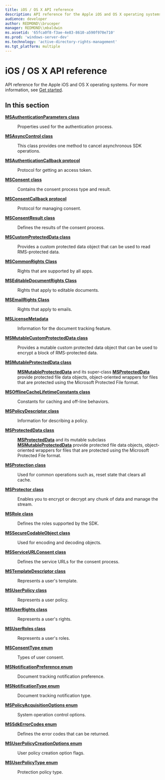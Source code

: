 ```yaml
---
title: iOS / OS X API reference
description: API reference for the Apple iOS and OS X operating systems.
audience: developer
author: REDMOND\\bruceper
manager: REDMOND\\mbaldwin
ms.assetid: '65fca0f8-f3ae-4e83-8610-a590f970e710'
ms.prod: 'windows-server-dev'
ms.technology: 'active-directory-rights-management'
ms.tgt_platform: multiple
---
```


# iOS / OS X API reference

API reference for the Apple iOS and OS X operating systems. For more information, see [Get started](get-started.md).

## In this section

<dl> <dt>

[**MSAuthenticationParameters class**](msauthenticationparameters-class-objc.md)
</dt> <dd>

Properties used for the authentication process.

</dd> <dt>

[**MSAsyncControl class**](msasynccontrol-class.md)
</dt> <dd>

This class provides one method to cancel asynchronous SDK operations.

</dd> <dt>

[**MSAuthenticationCallback protocol**](msauthenticationcallback-protocol-objc.md)
</dt> <dd>

Protocol for getting an access token.

</dd> <dt>

[**MSConsent class**](msconscent-class-objc.md)
</dt> <dd>

Contains the consent process type and result.

</dd> <dt>

[**MSConsentCallback protocol**](msconsentcallback-protocol-objc.md)
</dt> <dd>

Protocol for managing consent.

</dd> <dt>

[**MSConsentResult class**](msconscentresult-class-objc.md)
</dt> <dd>

Defines the results of the consent process.

</dd> <dt>

[**MSCustomProtectedData class**](mscustomprotecteddata-interface-objc.md)
</dt> <dd>

Provides a custom protected data object that can be used to read RMS-protected data.

</dd> <dt>

[**MSCommonRights Class**](mscommonrights-interface-objc.md)
</dt> <dd>

Rights that are supported by all apps.

</dd> <dt>

[**MSEditableDocumentRights Class**](mseditabledocumentrights-interface-objc.md)
</dt> <dd>

Rights that apply to editable documents.

</dd> <dt>

[**MSEmailRights Class**](msemailrights-interface-objc.md)
</dt> <dd>

Rights that apply to emails.

</dd> <dt>

[**MSLicenseMetadata**](mslicensemetadata-class-objc.md)
</dt> <dd>

Information for the document tracking feature.

</dd> <dt>

[**MSMutableCustomProtectedData class**](msmutablecustomprotecteddata-interface-objc.md)
</dt> <dd>

Provides a mutable custom protected data object that can be used to encrypt a block of RMS-protected data.

</dd> <dt>

[**MSMutableProtectedData class**](msmutableprotecteddata-interface-objc.md)
</dt> <dd>

[**MSMutableProtectedData**](msmutableprotecteddata-interface-objc.md) and its super-class [**MSProtectedData**](msprotecteddata-interface-objc.md) provide protected file data objects, object-oriented wrappers for files that are protected using the Microsoft Protected File format.

</dd> <dt>

[**MSOfflineCacheLifetimeConstants class**](msofflinecachelifetimeconstants-interface-objc.md)
</dt> <dd>

Constants for caching and off-line behaviors.

</dd> <dt>

[**MSPolicyDescriptor class**](mspolicydescriptor-interface-objc.md)
</dt> <dd>

Information for describing a policy.

</dd> <dt>

[**MSProtectedData class**](msprotecteddata-interface-objc.md)
</dt> <dd>

[**MSProtectedData**](msprotecteddata-interface-objc.md) and its mutable subclass [**MSMutableProtectedData**](msmutableprotecteddata-interface-objc.md) provide protected file data objects, object-oriented wrappers for files that are protected using the Microsoft Protected File format.

</dd> <dt>

[**MSProtection class**](msprotection-class-objc.md)
</dt> <dd>

Used for common operations such as, reset state that clears all cache.

</dd> <dt>

[**MSProtector class**](msprotector-class-objc.md)
</dt> <dd>

Enables you to encrypt or decrypt any chunk of data and manage the stream.

</dd> <dt>

[**MSRole class**](msrole-class-objc.md)
</dt> <dd>

Defines the roles supported by the SDK.

</dd> <dt>

[**MSSecureCodableObject class**](mssecurecodableobject-class-objc.md)
</dt> <dd>

Used for encoding and decoding objects.

</dd> <dt>

[**MSServiceURLConsent class**](msserviceurlconscent-class-objc.md)
</dt> <dd>

Defines the service URLs for the consent process.

</dd> <dt>

[**MSTemplateDescriptor class**](mstemplatedescriptor-interface-objc.md)
</dt> <dd>

Represents a user's template.

</dd> <dt>

[**MSUserPolicy class**](msuserpolicy-interface-objc.md)
</dt> <dd>

Represents a user policy.

</dd> <dt>

[**MSUserRights class**](msuserrights-interface-objc.md)
</dt> <dd>

Represents a user's rights.

</dd> <dt>

[**MSUserRoles class**](msuserroles-class.md)
</dt> <dd>

Represents a user's roles.

</dd> <dt>

[**MSConsentType enum**](msconscenttype-enum-objc.md)
</dt> <dd>

Types of user consent.

</dd> <dt>

[**MSNotificationPreference enum**](msnotificationpreference-enum-objc.md)
</dt> <dd>

Document tracking notification preference.

</dd> <dt>

[**MSNotificationType enum**](msnotificationtype-enum-objc.md)
</dt> <dd>

Document tracking notification type.

</dd> <dt>

[**MSPolicyAcquisitionOptions enum**](mspolicyacquisitionoptions-enum-objc.md)
</dt> <dd>

System operation control options.

</dd> <dt>

[**MSSdkErrorCodes enum**](mssdkerrorcodes-enumeration-objc.md)
</dt> <dd>

Defines the error codes that can be returned.

</dd> <dt>

[**MSUserPolicyCreationOptions enum**](msprotectionpolicycreationoptions-enum-objc.md)
</dt> <dd>

User policy creation option flags.

</dd> <dt>

[**MSUserPolicyType enum**](msprotectionpolicytype-enum-objc.md)
</dt> <dd>

Protection policy type.

</dd> </dl>

 

 




